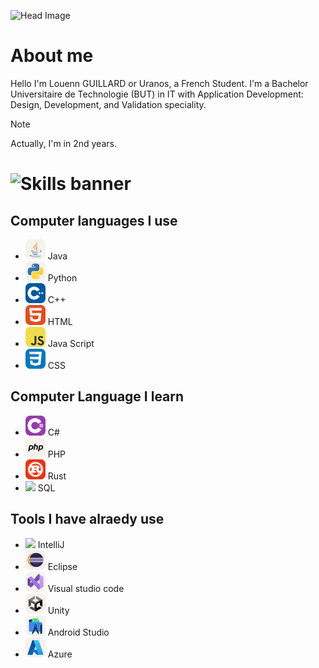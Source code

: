 ![Head Image](https://github.com/LouennGUILLARD/Images/blob/main/Head_GitHub.png)

# **About me**

Hello I'm Louenn GUILLARD or Uranos, a French Student. I'm a Bachelor Universitaire de Technologie (BUT) in IT with Application Development: Design, Development, and Validation speciality.

> [!NOTE]
> Actually, I'm in 2nd years.

# ![Skills banner](https://github.com/LouennGUILLARD/Images/blob/main/Banner_Skills.png)
## Computer languages I use
- <img src="https://github.com/tandpfun/skill-icons/blob/main/icons/Java-Light.svg" width="32"> Java
- <img src="https://github.com/tandpfun/skill-icons/blob/main/icons/Python-Light.svg" width="32"> Python
- <img src="https://github.com/tandpfun/skill-icons/blob/main/icons/CPP.svg" width="32"> C++
- <img src="https://github.com/tandpfun/skill-icons/blob/main/icons/HTML.svg" width="32"> HTML
- <img src="https://github.com/tandpfun/skill-icons/blob/main/icons/JavaScript.svg" width="32"> Java Script
- <img src="https://github.com/tandpfun/skill-icons/blob/main/icons/CSS.svg" width="32"> CSS

## Computer Language I learn
- <img src="https://github.com/tandpfun/skill-icons/blob/main/icons/CS.svg" width="32"> C#
- <img src="https://github.com/tandpfun/skill-icons/blob/main/icons/PHP-Light.svg" width="32"> PHP
- <img src="https://github.com/tandpfun/skill-icons/blob/main/icons/Rust.svg" width="32"> Rust
- <img src="https://github.com/LouennGUILLARD/Images/blob/main/icon/SQL.png" width="32"> SQL

## Tools I have alraedy use
- <img src="https://github.com/LouennGUILLARD/Images/blob/main/icon/IntelliJ.png" width="32"> IntelliJ
- <img src="https://github.com/tandpfun/skill-icons/blob/main/icons/Eclipse-Light.svg" width="32"> Eclipse
- <img src="https://github.com/tandpfun/skill-icons/blob/main/icons/VisualStudio-Light.svg" width="32"> Visual studio code
- <img src="https://github.com/tandpfun/skill-icons/blob/main/icons/Unity-Light.svg" width="32"> Unity
- <img src="https://github.com/tandpfun/skill-icons/blob/main/icons/AndroidStudio-Light.svg" width="32"> Android Studio
- <img src="https://github.com/tandpfun/skill-icons/blob/main/icons/Azure-Light.svg" width="32"> Azure

<!---
LouennGUILLARD/LouennGUILLARD is a ✨ special ✨ repository because its `README.md` (this file) appears on your GitHub profile.
You can click the Preview link to take a look at your changes.
--->
